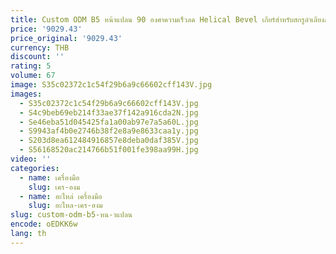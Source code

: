 ```yaml
---
title: Custom ODM B5 หน้าแปลน 90 องศาความเร็วลด Helical Bevel เกียร์สําหรับสกรูลําเลียงลดสําหรับสายพานลําเลียงพร้อมเกียร์มอเตอร์
price: '9029.43'
price_original: '9029.43'
currency: THB
discount: ''
rating: 5
volume: 67
image: S35c02372c1c54f29b6a9c66602cff143V.jpg
images:
  - S35c02372c1c54f29b6a9c66602cff143V.jpg
  - S4c9beb69eb214f33ae37f142a916cda2N.jpg
  - Se46eba51d045425fa1a00ab97e7a5a60L.jpg
  - S9943af4b0e2746b38f2e8a9e8633caa1y.jpg
  - S203d8ea612484916857e8deba0daf385V.jpg
  - S56168520ac214766b51f001fe398aa99H.jpg
video: ''
categories:
  - name: เครื่องมือ
    slug: เคร-องม
  - name: อะไหล่ เครื่องมือ
    slug: อะไหล-เคร-องม
slug: custom-odm-b5-หน-าแปลน
encode: oEDKK6w
lang: th
---
```

  